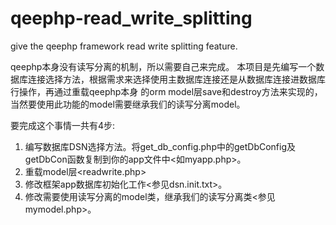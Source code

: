 qeephp-read_write_splitting
===========================

give the qeephp framework read write splitting feature.

qeephp本身没有读写分离的机制，所以需要自己来完成。
本项目是先编写一个数据库连接选择方法，根据需求来选择使用主数据库连接还是从数据库连接进数据库行操作，再通过重载qeephp本身
的orm model层save和destroy方法来实现的，当然要使用此功能的model需要继承我们的读写分离model。

要完成这个事情一共有4步:
1) 编写数据库DSN选择方法。将get_db_config.php中的getDbConfig及getDbCon函数复制到你的app文件中<如myapp.php>。
2) 重载model层<readwrite.php>
3) 修改框架app数据库初始化工作<参见dsn.init.txt>。
4) 修改需要使用读写分离的model类，继承我们的读写分离类<参见mymodel.php>。